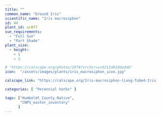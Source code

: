 ```yaml
---
title: ""
common_name: "Ground Iris"
scientific_name: "Iris macrosiphon"
id: 44
plant_id: ac8f7
sun_requirements:
  - "Full Sun"
  - "Part Shade"
plant_size:
  - height: 
    - 1
    - 2

# "https://calscape.org/photos/1978?srchcr=sc6211d63ddadab"
icon:  "/assets/images/plants/iris_macrosiphon_icon.jpg"

calscape_link: "https://calscape.org/Iris-macrosiphon-(Long-Tubed-Iris)"

categories: [ "Perennial herbs" ]

tags: ["Humboldt_County_Native",
       "CNPS_master_inventory"
      ]
---
```



